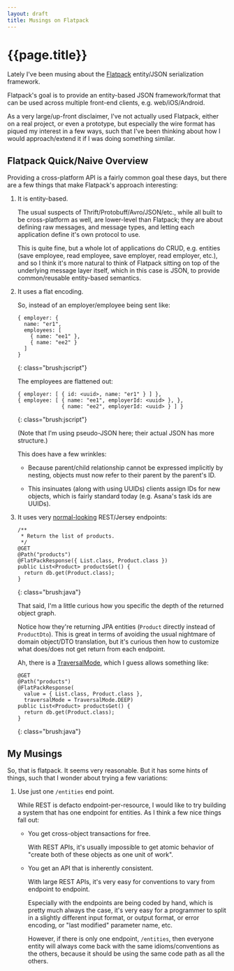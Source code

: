 ```yaml
---
layout: draft
title: Musings on Flatpack
---
```


{{page.title}}
==============

Lately I've been musing about the [Flatpack](https://github.com/perka/flatpack-java/wiki/WireFormat) entity/JSON serialization framework.

Flatpack's goal is to provide an entity-based JSON framework/format that can be used across multiple front-end clients, e.g. web/iOS/Android.

As a very large/up-front disclaimer, I've not actually used Flatpack, either on a real project, or even a prototype, but especially the wire format has piqued my interest in a few ways, such that I've been thinking about how I would approach/extend it if I was doing something similar.

Flatpack Quick/Naive Overview
-----------------------------

Providing a cross-platform API is a fairly common goal these days, but there are a few things that make Flatpack's approach interesting:

1. It is entity-based.

   The usual suspects of Thrift/Protobuff/Avro/JSON/etc., while all built to be cross-platform as well, are lower-level than Flatpack; they are about defining raw messages, and message types, and letting each application define it's own protocol to use.

   This is quite fine, but a whole lot of applications do CRUD, e.g. entities (save employee, read employee, save employer, read employer, etc.), and so I think it's more natural to think of Flatpack sitting on top of the underlying message layer itself, which in this case is JSON, to provide common/reusable entity-based semantics.

2. It uses a flat encoding.

   So, instead of an employer/employee being sent like:

       { employer: {
         name: "er1",
         employees: [
           { name: "ee1" },
           { name: "ee2" }
         ]
       }
   {: class="brush:jscript"}

   The employees are flattened out:

       { employer: [ { id: <uuid>, name: "er1" } ] },
       { employee: [ { name: "ee1", employerId: <uuid> }, },
                     { name: "ee2", employerId: <uuid> } ] }
   {: class="brush:jscript"}

   (Note that I'm using pseudo-JSON here; their actual JSON has more structure.)

   This does have a few wrinkles:

   * Because parent/child relationship cannot be expressed implicitly by nesting, objects must now refer to their parent by the parent's ID.

   * This insinuates (along with using UUIDs) clients assign IDs for new objects, which is fairly standard today (e.g. Asana's task ids are UUIDs).

3. It uses very [normal-looking](https://github.com/perka/flatpack-java/blob/master/demo-server/src/main/java/com/getperka/flatpack/demo/server/DemoResource.java#L103) REST/Jersey endpoints:

       /**
        * Return the list of products.
        */
       @GET
       @Path("products")
       @FlatPackResponse({ List.class, Product.class })
       public List<Product> productsGet() {
         return db.get(Product.class);
       }
   {: class="brush:java"}

   That said, I'm a little curious how you specific the depth of the returned object graph.

   Notice how they're returning JPA entities (`Product` directly instead of `ProductDto`). This is great in terms of avoiding the usual nightmare of domain object/DTO translation, but it's curious then how to customize what does/does not get return from each endpoint.

   Ah, there is a [TraversalMode](https://github.com/perka/flatpack-java/blob/master/core/src/main/java/com/getperka/flatpack/TraversalMode.java), which I guess allows something like:

       @GET
       @Path("products")
       @FlatPackResponse(
         value = { List.class, Product.class },
         traversalMode = TraversalMode.DEEP)
       public List<Product> productsGet() {
         return db.get(Product.class);
       }
   {: class="brush:java"}

My Musings
----------

So, that is flatpack. It seems very reasonable. But it has some hints of things, such that I wonder about trying a few variations:

1. Use just one `/entities` end point.

   While REST is defacto endpoint-per-resource, I would like to try building a system that has one endpoint for entities. As I think a few nice things fall out:

   * You get cross-object transactions for free.

     With REST APIs, it's usually impossible to get atomic behavior of "create both of these objects as one unit of work".

   * You get an API that is inherently consistent.

     With large REST APIs, it's very easy for conventions to vary from endpoint to endpoint.

     Especially with the endpoints are being coded by hand, which is pretty much always the case, it's very easy for a programmer to split in a slightly different input format, or output format, or error encoding, or "last modified" parameter name, etc.

     However, if there is only one endpoint, `/entities`, then everyone entity will always come back with the same idioms/conventions as the others, because it should be using the same code path as all the others.


